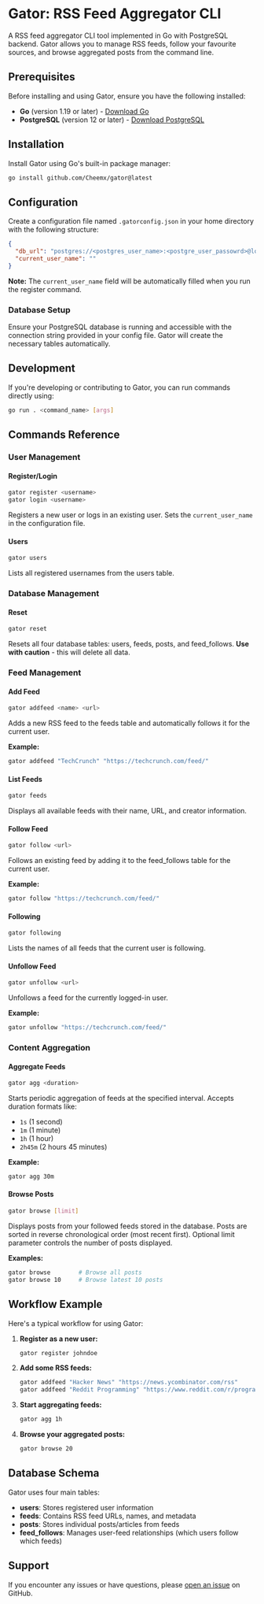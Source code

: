 # Gator: RSS Feed Aggregator CLI

A RSS feed aggregator CLI tool implemented in Go with PostgreSQL backend. Gator allows you to manage RSS feeds, follow your favourite sources, and browse aggregated posts from the command line.

## Prerequisites

Before installing and using Gator, ensure you have the following installed:

- **Go** (version 1.19 or later) - [Download Go](https://golang.org/dl/)
- **PostgreSQL** (version 12 or later) - [Download PostgreSQL](https://www.postgresql.org/download/)

## Installation

Install Gator using Go's built-in package manager:

```bash
go install github.com/Cheemx/gator@latest
```

## Configuration

Create a configuration file named `.gatorconfig.json` in your home directory with the following structure:

```json
{
  "db_url": "postgres://<postgres_user_name>:<postgre_user_passowrd>@localhost:5432/gator?sslmode=disable",
  "current_user_name": ""
}
```

**Note:** The `current_user_name` field will be automatically filled when you run the register command.

### Database Setup

Ensure your PostgreSQL database is running and accessible with the connection string provided in your config file. Gator will create the necessary tables automatically.

## Development

If you're developing or contributing to Gator, you can run commands directly using:

```bash
go run . <command_name> [args]
```

## Commands Reference

### User Management

#### Register/Login
```bash
gator register <username>
gator login <username>
```
Registers a new user or logs in an existing user. Sets the `current_user_name` in the configuration file.

#### Users
```bash
gator users
```
Lists all registered usernames from the users table.

### Database Management

#### Reset
```bash
gator reset
```
Resets all four database tables: users, feeds, posts, and feed_follows. **Use with caution** - this will delete all data.

### Feed Management

#### Add Feed
```bash
gator addfeed <name> <url>
```
Adds a new RSS feed to the feeds table and automatically follows it for the current user.

**Example:**
```bash
gator addfeed "TechCrunch" "https://techcrunch.com/feed/"
```

#### List Feeds
```bash
gator feeds
```
Displays all available feeds with their name, URL, and creator information.

#### Follow Feed
```bash
gator follow <url>
```
Follows an existing feed by adding it to the feed_follows table for the current user.

**Example:**
```bash
gator follow "https://techcrunch.com/feed/"
```

#### Following
```bash
gator following
```
Lists the names of all feeds that the current user is following.

#### Unfollow Feed
```bash
gator unfollow <url>
```
Unfollows a feed for the currently logged-in user.

**Example:**
```bash
gator unfollow "https://techcrunch.com/feed/"
```

### Content Aggregation

#### Aggregate Feeds
```bash
gator agg <duration>
```
Starts periodic aggregation of feeds at the specified interval. Accepts duration formats like:
- `1s` (1 second)
- `1m` (1 minute) 
- `1h` (1 hour)
- `2h45m` (2 hours 45 minutes)

**Example:**
```bash
gator agg 30m
```

#### Browse Posts
```bash
gator browse [limit]
```
Displays posts from your followed feeds stored in the database. Posts are sorted in reverse chronological order (most recent first). Optional limit parameter controls the number of posts displayed.

**Examples:**
```bash
gator browse        # Browse all posts
gator browse 10     # Browse latest 10 posts
```

## Workflow Example

Here's a typical workflow for using Gator:

1. **Register as a new user:**
   ```bash
   gator register johndoe
   ```

2. **Add some RSS feeds:**
   ```bash
   gator addfeed "Hacker News" "https://news.ycombinator.com/rss"
   gator addfeed "Reddit Programming" "https://www.reddit.com/r/programming/.rss"
   ```

3. **Start aggregating feeds:**
   ```bash
   gator agg 1h
   ```

4. **Browse your aggregated posts:**
   ```bash
   gator browse 20
   ```

## Database Schema

Gator uses four main tables:

- **users**: Stores registered user information
- **feeds**: Contains RSS feed URLs, names, and metadata  
- **posts**: Stores individual posts/articles from feeds
- **feed_follows**: Manages user-feed relationships (which users follow which feeds)



## Support

If you encounter any issues or have questions, please [open an issue](https://github.com/yourusername/gator/issues) on GitHub.